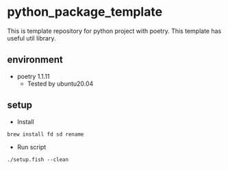 # python_package_template

This is template repository for python project with poetry.
This template has useful util library.

## environment

- poetry 1.1.11
  - Tested by ubuntu20.04

## setup

- Install

```
brew install fd sd rename
```

- Run script

```
./setup.fish --clean
```
